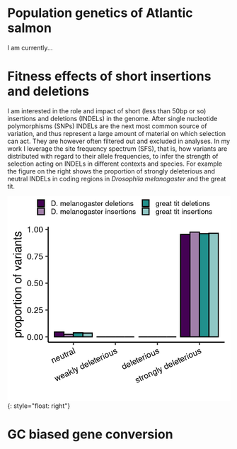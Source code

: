# Population genetics of Atlantic salmon

I am currently...


# Fitness effects of short insertions and deletions

I am interested in the role and impact of short (less than 50bp or so) insertions and deletions (INDELs) in the genome. 
After single nucleotide polymorphisms (SNPs) INDELs are the next most common source of variation, and thus represent a 
large amount of material on which selection can act. They are however often filtered out and excluded in analyses. 
In my work I leverage the site frequency spectrum (SFS), that is, how variants are distributed with regard to their 
allele frequencies, to infer the strength of selection acting on INDELs in different contexts and species. For example 
the figure on the right shows the proportion of strongly deleterious and neutral INDELs in coding regions in 
*Drosophila melanogaster* and the great tit.

![](dfe_plot.png){: style="float: right"}

# GC biased gene conversion